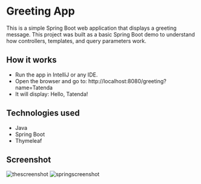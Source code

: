 ﻿# Greeting App

This is a simple Spring Boot web application that displays a greeting message.
This project was built as a basic Spring Boot demo to understand how controllers, templates, and query parameters work.


## How it works

- Run the app in IntelliJ or any IDE.
- Open the browser and go to:
  http://localhost:8080/greeting?name=Tatenda
- It will display:
  Hello, Tatenda!

## Technologies used

- Java
- Spring Boot
- Thymeleaf

## Screenshot
![thescreenshot](https://github.com/user-attachments/assets/8576cffd-7a1f-4e21-948d-58796af06d72)
![springscreenshot](https://github.com/user-attachments/assets/1476aba9-1636-4034-82bf-46d35f503bff)



